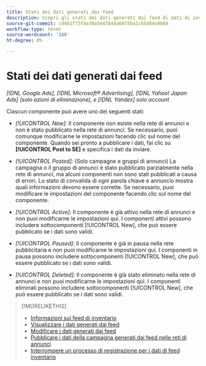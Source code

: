 ```yaml
---
title: Stati dei dati generati dai feed
description: Scopri gli stati dei dati generati dai feed di dati di inventario.
source-git-commit: cd461f73f4a70a5647844a6075ba1c65d64a9b04
workflow-type: tm+mt
source-wordcount: '260'
ht-degree: 0%

---
```


# Stati dei dati generati dai feed

*[!DNL Google Ads], [!DNL Microsoft® Advertising], [!DNL Yahoo! Japan Ads] (solo azioni di eliminazione), e [!DNL Yandex] solo account*

Ciascun componente può avere uno dei seguenti stati:

* *[!UICONTROL New]:* Il componente non esiste nella rete di annunci e non è stato pubblicato nella rete di annunci. Se necessario, puoi comunque modificarne le impostazioni facendo clic sul nome del componente. Quando sei pronto a pubblicare i dati, fai clic su **[!UICONTROL Post to SE]** e specifica i dati da inviare.

* *[!UICONTROL Posted]:* (Solo campagne e gruppi di annunci) La campagna o il gruppo di annunci è stato pubblicato parzialmente nella rete di annunci, ma alcuni componenti non sono stati pubblicati a causa di errori. Lo stato di convalida di ogni parola chiave e annuncio mostra quali informazioni devono essere corrette. Se necessario, puoi modificare le impostazioni del componente facendo clic sul nome del componente.

* *[!UICONTROL Active]:* Il componente è già attivo nella rete di annunci e non puoi modificarne le impostazioni qui. I componenti attivi possono includere sottocomponenti [!UICONTROL New], che può essere pubblicato se i dati sono validi.

* *[!UICONTROL Paused]:* Il componente è già in pausa nella rete pubblicitaria e non puoi modificarne le impostazioni qui. I componenti in pausa possono includere sottocomponenti [!UICONTROL New], che può essere pubblicato se i dati sono validi.

* *[!UICONTROL Deleted]:* Il componente è già stato eliminato nella rete di annunci e non puoi modificarne le impostazioni qui. I componenti eliminati possono includere sottocomponenti [!UICONTROL New], che può essere pubblicato se i dati sono validi.

>[!MORELIKETHIS]
>
>* [Informazioni sui feed di inventario](inventory-feeds-about.md)
>* [Visualizzare i dati generati dai feed](propagated-data-view.md)
>* [Modificare i dati generati dai feed](propagated-data-edit.md)
>* [Pubblicare i dati della campagna generati dai feed nelle reti di annunci](propagated-data-post.md)
>* [Interrompere un processo di registrazione per i dati di feed inventario](stop-job.md)


